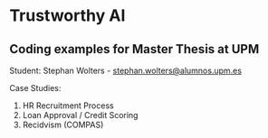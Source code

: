 # Trustworthy AI

## Coding examples for Master Thesis at UPM
Student: Stephan Wolters - stephan.wolters@alumnos.upm.es

Case Studies:
1) HR Recruitment Process
2) Loan Approval / Credit Scoring
3) Recidvism (COMPAS)
